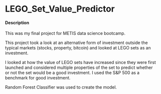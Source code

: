 # LEGO_Set_Value_Predictor

#### Description
This was my final project for METIS data science bootcamp. 

This project took a look at an alternative form of investment outside the typical markets (stocks, property, bitcoin) and looked at LEGO sets as an investment.  

I looked at how the value of LEGO sets have increased since they were first launched and considered multiple properties of the set to predict whether or not the set would be a good investment.  I used the S&P 500 as a benchmark for good investment.

Random Forest Classifier was used to create the model.  

